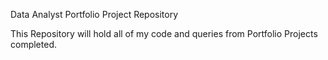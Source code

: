 Data Analyst Portfolio Project Repository

This Repository will hold all of my code and queries from Portfolio Projects completed.
